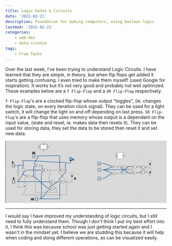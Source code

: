 ```yaml
---
title: Logic Gates & Circuits
date: '2022-02-21'
description: Foundation for making computers, using boolean logic
lastmod: '2022-02-21'
categories: 
    - web-dev
    - data-science 
tags: 
    - From Tasks
---
```


Over the last week, I’ve been trying to understand Logic Circuits. I have learned that they are simple, in theory, but when flip flops get added it starts getting confusing. I even tried to make them myself! (used Google for inspiration). It works but it’s not very good and probably not well optimized. These examples below are a `T Flip-Flop` and a `SR Flip-Flop` respectively.

`T Flip-Flop`'s are a clocked flip-flop whose output “toggles”, (ie. changes the logic state, on every iteration clock signal). They can be used for a light switch, it will change the light on and off depending on last press. `SR Flip-Flop`'s are a flip-flop that uses memory whose output is a dependant on the input value, (state and reset, ie. makes data then resets it). They can be used for storing data, they set the data to be stored then reset it and set new data.

![My attempt to remake them (logic.ly)](made_them.screenshot.png)

---

I would say I have improved my understanding of logic circuits, but I still need to fully understand them. Though I don't think I put my best effort into it, I think this was because school was just getting started again and I wasn't in the mindset yet. I believe we are studding this because it will help when coding and doing different operations, as can be visualized easily.
